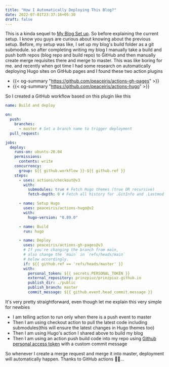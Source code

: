 ```yaml
---
title: "How I Automatically Deploying This Blog?"
date: 2022-07-01T23:37:16+05:30
draft: false
---
```


This is a kinda sequel to [My Blog Set up](/post/my-blog-setup/).
So before explaining the current setup. I know you guys are curious about knowing about the previous setup. Before, my setup was like, I set up my blog's build folder as a git submodule. so after completing writing my blog I manually take a build and push both repos (blog repo and build repo) to GitHub and then manually create merge requisites there and merge to master. This was like boring for me. and recently when got time I had some research on automatically deploying Hugo sites on GitHub pages and I found these two action plugins

- {{< og-summary "https://github.com/peaceiris/actions-gh-pages" >}}
- {{< og-summary "https://github.com/peaceiris/actions-hugo" >}}

So I created a GitHub workflow based on this plugin like this

```yaml
name: Build and deploy

on:
  push:
    branches:
      - master # Set a branch name to trigger deployment
  pull_request:

jobs:
  deploy:
    runs-on: ubuntu-20.04
    permissions:
      contents: write
    concurrency:
      group: ${{ github.workflow }}-${{ github.ref }}
    steps:
      - uses: actions/checkout@v3
        with:
          submodules: true # Fetch Hugo themes (true OR recursive)
          fetch-depth: 0 # Fetch all history for .GitInfo and .Lastmod

      - name: Setup Hugo
        uses: peaceiris/actions-hugo@v2
        with:
          hugo-version: "0.89.0"

      - name: Build
        run: hugo

      - name: Deploy
        uses: peaceiris/actions-gh-pages@v3
        # If you're changing the branch from main,
        # also change the `main` in `refs/heads/main`
        # below accordingly.
        if: ${{ github.ref == 'refs/heads/master' }}
        with:
          personal_token: ${{ secrets.PERSONAL_TOKEN }}
          external_repository: prinzpiuz/prinzpiuz.github.io
          publish_dir: ./public
          publish_branch: master
          commit_message: ${{ github.event.head_commit.message }}
```

It's very pretty straightforward, even though let me explain this very simple for newbies

- I am telling action to run only when there is a push event to master
- Then I am using checkout action to pull the latest code including submodules(this will ensure the latest changes in Hugo themes too)
- Then I am using Hugo's action I shared above to build my blog
- Then I am using an action push build code into my repo using [Github personal access token](https://github.com/settings/tokens) with a custom commit message

So whenever I create a merge request and merge it into master, deployment will automatically happen.
 Thanks to GitHub actions 👏🏼...
